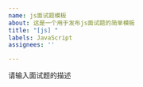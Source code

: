 ```yaml
---
name: js面试题模板
about: 这是一个用于发布js面试题的简单模板
title: "[js] "
labels: JavaScript
assignees: ''

---
```


请输入面试题的描述
